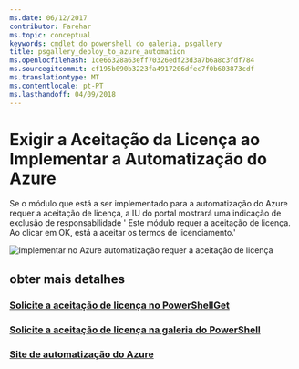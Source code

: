 ```yaml
---
ms.date: 06/12/2017
contributor: Farehar
ms.topic: conceptual
keywords: cmdlet do powershell do galeria, psgallery
title: psgallery_deploy_to_azure_automation
ms.openlocfilehash: 1ce66328a63eff70326edf23d3a7b6a8c3fdf784
ms.sourcegitcommit: cf195b090b3223fa4917206dfec7f0b603873cdf
ms.translationtype: MT
ms.contentlocale: pt-PT
ms.lasthandoff: 04/09/2018
---
```

<a name="require-license-acceptance-on-deploy-to-azure-automation"></a>Exigir a Aceitação da Licença ao Implementar a Automatização do Azure
===========================

Se o módulo que está a ser implementado para a automatização do Azure requer a aceitação de licença, a IU do portal mostrará uma indicação de exclusão de responsabilidade ' Este módulo requer a aceitação de licença. Ao clicar em OK, está a aceitar os termos de licenciamento.'


![Implementar no Azure automatização requer a aceitação de licença](Images/DeployToAzureAutomationRequireLicenseAcceptanceDisclaimer.png)


## <a name="more-details"></a>obter mais detalhes
### <a name="require-license-acceptance-in-powershellgetpsgetmodulerequirelicenseacceptancemd"></a>[Solicite a aceitação de licença no PowerShellGet](../psget/module/RequireLicenseAcceptance.md)
### <a name="require-license-acceptance-in-powershell-gallerypsgalleryrequireslicenseacceptancemd"></a>[Solicite a aceitação de licença na galeria do PowerShell](psgallery_requires_license_acceptance.md)
### <a name="azure-automation-websitehttpazuremicrosoftcomservicesautomation"></a>[Site de automatização do Azure](http://azure.microsoft.com/services/automation/)